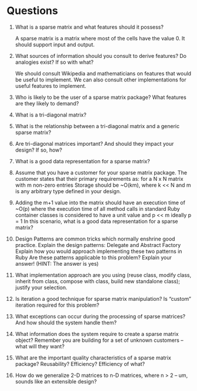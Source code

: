 Questions
=========
1. What is a sparse matrix and what features should it possess?

   A sparse matrix is a matrix where most of the cells have the value 0. It
   should support input and output.

2. What sources of information should you consult to derive features? Do
   analogies exist? If so with what?

   We should consult Wikipedia and mathematicians on features that would be
   useful to implement. We can also consult other implementations for useful
   features to implement.

3. Who is likely to be the user of a sparse matrix package? What features are
   they likely to demand?

4. What is a tri-diagonal matrix?

5. What is the relationship between a tri-diagonal matrix and a generic sparse
   matrix?

6. Are tri-diagonal matrices important? And should they impact your design? If
   so, how?

7. What is a good data representation for a sparse matrix?

8. Assume that you have a customer for your sparse matrix package. The customer
   states that their primary requirements as: for a N x N matrix with m non-zero
   entries Storage should be ~O(km), where k << N and m is any arbitrary type
   defined in your design.

9. Adding the m+1 value into the matrix should have an execution time of ~O(p)
   where the execution time of all method calls in standard Ruby container
   classes is considered to have a unit value and p << m ideally p = 1 In this
   scenario, what is a good data representation for a sparse matrix?

10. Design Patterns are common tricks which normally enshrine good practice.
    Explain the design patterns: Delegate and Abstract Factory Explain how you
    would approach implementing these two patterns in Ruby Are these patterns
    applicable to this problem? Explain your answer! (HINT: The answer is yes)

11. What implementation approach are you using (reuse class, modify class,
    inherit from class, compose with class, build new standalone class);
    justify your selection.

12. Is iteration a good technique for sparse matrix manipulation? Is “custom”
    iteration required for this problem?

13. What exceptions can occur during the processing of sparse matrices? And how
    should the system handle them?

14. What information does the system require to create a sparse matrix object?
    Remember you are building for a set of unknown customers – what will they want?

15. What are the important quality characteristics of a sparse matrix package?
    Reusability? Efficiency? Efficiency of what?

16. How do we generalize 2-D matrices to n-D matrices, where n > 2 – um, sounds
    like an extensible design?

